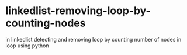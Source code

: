 # linkedlist-removing-loop-by-counting-nodes
in linkedlist detecting and removing loop by counting number of nodes in loop using python
